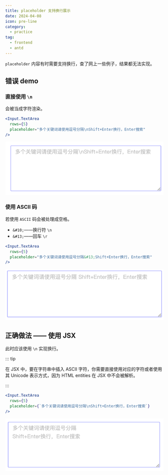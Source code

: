 ```yaml
---
title: placeholder 支持换行展示
date: 2024-04-08
icon: pre-line
category:
  - practice
tag:
  - frontend
  - antd
---
```


`placeholder` 内容有时需要支持换行，查了网上一些例子，结果都无法实现。

## 错误 demo

### 直接使用 `\n`

会被当成字符渲染。

```jsx
<Input.TextArea
  rows={5}
  placeholder="多个关键词请使用逗号分隔\nShift+Enter换行，Enter搜索"
/>
```

![直接使用 `\n`](https://raw.githubusercontent.com/dribble-njr/typora-njr/master/img/20240408181616.png)

### 使用 ASCII 码

若使用 `ASCII` 码会被处理成空格。

- `&#10;`——换行符 `\n`
- `&#13;`——回车 `\r`

```jsx
<Input.TextArea
  rows={5}
  placeholder="多个关键词请使用逗号分隔&#13;Shift+Enter换行，Enter搜索"
/>
```

![使用 ASCII 码](https://raw.githubusercontent.com/dribble-njr/typora-njr/master/img/20240408182209.png)

## 正确做法 —— 使用 JSX

此时应该使用 `\n` 实现换行。

::: tip

在 JSX 中，要在字符串中插入 ASCII 字符，你需要直接使用对应的字符或者使用其 Unicode 表示方式，因为 HTML entities 在 JSX 中不会被解析。

:::

```jsx
<Input.TextArea
  rows={5}
  placeholder={`多个关键词请使用逗号分隔\nShift+Enter换行，Enter搜索`}
/>
```

![JSX](https://raw.githubusercontent.com/dribble-njr/typora-njr/master/img/20240408182716.png)
